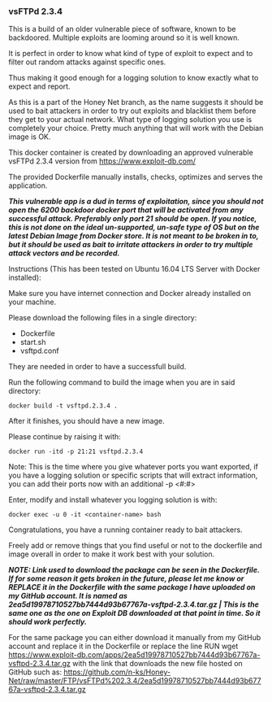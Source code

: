 ### vsFTPd 2.3.4

This is a build of an older vulnerable piece of software, known to be backdoored. Multiple exploits are looming around so it is well known. 

It is perfect in order to know what kind of type of exploit to expect and to filter out random attacks against specific ones.

Thus making it good enough for a logging solution to know exactly what to expect and report. 

As this is a part of the Honey Net branch, as the name suggests it should be used to bait attackers in order to try out exploits and blacklist them before they get to your actual network. What type of logging solution you use is completely your choice. Pretty much anything that will work with the Debian image is OK.

This docker container is created by downloading an approved vulnerable vsFTPd 2.3.4 version from https://www.exploit-db.com/

The provided Dockerfile manually installs, checks, optimizes and serves the application.

___This vulnerable app is a dud in terms of exploitation, since you should not open the 6200 backdoor docker port that will be activated from any successful attack. Preferably only port 21 should be open. If you notice, this is not done on the ideal un-supported, un-safe type of OS but on the latest Debian Image from Docker store. It is not meant to be broken in to, but it should be used as bait to irritate attackers in order to try multiple attack vectors and be recorded.___

Instructions (This has been tested on Ubuntu 16.04 LTS Server with Docker installed):

Make sure you have internet connection and Docker already installed on your machine.

Please download the following files in a single directory:

- Dockerfile
- start.sh
- vsftpd.conf

They are needed in order to have a successfull build.

Run the following command to build the image when you are in said directory:

`docker build -t vsftpd.2.3.4 .`

After it finishes, you should have a new image.

Please continue by raising it with:

`docker run -itd -p 21:21 vsftpd.2.3.4`

Note: This is the time where you give whatever ports you want exported, if you have a logging solution or specific scripts that will extract information, you can add their ports now with an additional -p <#:#>

Enter, modify and install whatever you logging solution is with:

`docker exec -u 0 -it <container-name> bash`

Congratulations, you have a running container ready to bait attackers.

Freely add or remove things that you find useful or not to the dockerfile and image overall in order to make it work best with your solution.

___NOTE: Link used to download the package can be seen in the Dockerfile. If for some reason it gets broken in the future, please let me know or REPLACE it in the Dockerfile with the same package I have uploaded on my GitHub account. It is named as 2ea5d19978710527bb7444d93b67767a-vsftpd-2.3.4.tar.gz | This is the same one as the one on Exploit DB downloaded at that point in time. So it should work perfectly.___

For the same package you can either download it manually from my GitHub account and replace it in the Dockerfile or replace the line RUN wget https://www.exploit-db.com/apps/2ea5d19978710527bb7444d93b67767a-vsftpd-2.3.4.tar.gz with the link that downloads the new file hosted on GitHub such as: https://github.com/n-ks/Honey-Net/raw/master/FTP/vsFTPd%202.3.4/2ea5d19978710527bb7444d93b67767a-vsftpd-2.3.4.tar.gz
